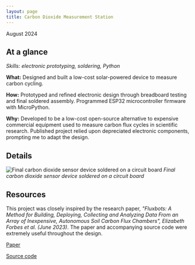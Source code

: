 ```yaml
---
layout: page
title: Carbon Dioxide Measurement Station
---
```

August 2024

## At a glance

*Skills: electronic prototyping, soldering, Python*

**What:** Designed and built a low-cost solar-powered device to measure carbon cycling.

**How:** Prototyped and refined electronic design through breadboard testing and final soldered assembly. Programmed ESP32 microcontroller firmware with MicroPython.

**Why:** Developed to be a low-cost open-source alternative to expensive commercial equipment used to measure carbon flux cycles in scientific research. Published project relied upon depreciated electronic components, prompting me to adapt the design.



## Details
![Final carbon dioxide sensor device soldered on a circuit board]({{site.url}}/assets/images/co2-1.jpg)
*Final carbon dioxide sensor device soldered on a circuit board*

## Resources
This project was closely inspired by the research paper, *"Fluxbots: A Method for Building, Deploying, Collecting and Analyzing Data From an Array of Inexpensive, Autonomous Soil Carbon Flux Chambers", Elizabeth Forbes et al. (June 2023)*. The paper and accompanying source code were extremely useful throughout the design.

<p><a href="https://agupubs.onlinelibrary.wiley.com/doi/full/10.1029/2023JG007451" target="_blank">Paper</a></p>
<p><a href="https://github.com/v-benenati/FluxbotV2/tree/84ad678105fb5c7f09ecce11b19ae58e2f09124e" target="_blank">Source code</a></p>